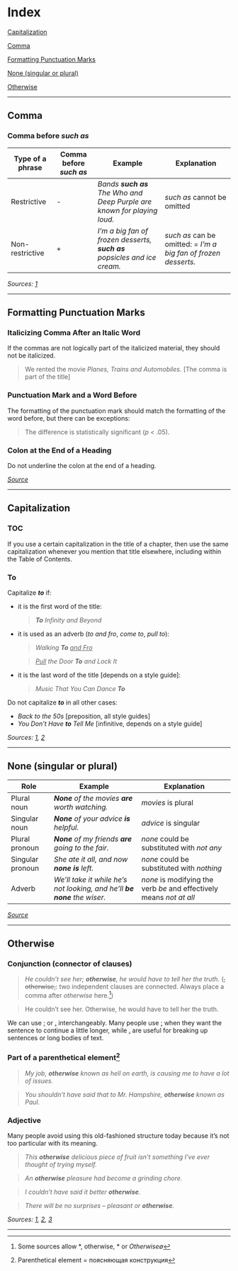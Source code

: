 # Index

[Capitalization](#capitalization)

[Comma](#comma)

[Formatting Punctuation Marks](#formatting-punctuation-marks)

[None (singular or plural)](#none-singular-or-plural)

[Otherwise](#otherwise)

***

## Comma

### Comma before *such as*

| Type of a phrase | Comma before *such as* | Example | Explanation |
|------------------|------------------------|---------|-------------|
| Restrictive | \- | *Bands **such as** The Who and Deep Purple are known for playing loud.* | *such as* cannot be omitted |
| Non-restrictive | \+ | *I’m a big fan of frozen desserts, **such as** popsicles and ice cream.* | *such as* can be omitted: \= *I’m a big fan of frozen desserts.* |

*Sources: [1](https://prowritingaid.com/such-as-comma)*

***

## Formatting Punctuation Marks

### Italicizing Comma After an Italic Word

If the commas are not logically part of the italicized material, they should not be italicized.

> We rented the movie *Planes, Trains and Automobiles*. \[The comma is part of the title\]

### Punctuation Mark and a Word Before

The formatting of the punctuation mark should match the formatting of the word before, but there can be exceptions:

> The difference is statistically significant (*p* < .05).

### Colon at the End of a Heading

Do not underline the colon at the end of a heading.

[*Source*](https://iconlogic.blogs.com/weblog/2011/04/writing-grammar-do-i-italicize-the-comma-after-an-italic-word.html)

***

## Capitalization

### TOC

If you use a certain capitalization in the title of a chapter, then use the same capitalization whenever you mention that title elsewhere, including within the Table of Contents.

### To

Capitalize ***to*** if:
- it is the first word of the title:
  > ***To** Infinity and Beyond*
- it is used as an adverb (*to and fro*, *come to*, *pull to*):
  > *Walking **To** <ins>and Fro</ins>*
  
  > *<ins>Pull</ins> the Door **To** and Lock It*

- it is the last word of the title \[depends on a style guide\]:
  > *Music That You Can Dance **To***

Do not capitalize ***to*** in all other cases:
- *Back *to* the 50s* \[preposition, all style guides\]
- *You Don’t Have **to** Tell Me* \[infinitive, depends on a style guide\]

*Sources: [1](https://writing.stackexchange.com/questions/61942/should-the-table-of-contents-be-title-case),
[2](https://titlecaseconverter.com/blog/is-to-capitalized)*

***

## None (singular or plural)

| Role | Example | Explanation |
|------|---------|-------------|
| Plural noun | ***None** of the movies **are** worth watching.* | *movies* is plural |
| Singular noun | ***None** of your advice **is** helpful.* | *advice* is singular |
| Plural pronoun | ***None** of my friends **are** going to the fair.* | *none* could be substituted with *not any* |
| Singular pronoun | *She ate it all, and now **none is** left.* | *none* could be substituted with *nothing* |
| Adverb | *We’ll take it while he’s not looking, and he’ll **be none** the wiser.* | *none* is modifying the verb *be* and effectively means *not at all* |

[*Source*](https://www.masterclass.com/articles/is-none-singular-or-plural)

***

## Otherwise

### Conjunction (connector of clauses)

> *He couldn’t see her; **otherwise**, he would have to tell her the truth.* (~~, otherwise,~~: two independent clauses are connected. Always place a comma after *otherwise* here.[^otherwise])

[^otherwise]: Some sources allow *, otherwise, * or *Otherwise∅*

> He couldn’t see her. Otherwise, he would have to tell her the truth.

We can use <ins>;</ins> or <ins>.</ins> interchangeably. Many people use <ins>;</ins> when they want the sentence to continue a little longer, while <ins>.</ins> are useful for breaking up sentences or long bodies of text.

### Part of a parenthetical element[^parenthetical]

[^parenthetical]: Parenthetical element = поясняющая конструкция

> *My job, **otherwise** known as hell on earth, is causing me to have a lot of issues.*

> *You shouldn’t have said that to Mr. Hampshire, **otherwise** known as Paul.*

### Adjective

Many people avoid using this old-fashioned structure today because it’s not too particular with its meaning.

> *This **otherwise** delicious piece of fruit isn’t something I’ve ever thought of trying myself.*

> *An **otherwise** pleasure had become a grinding chore.*

> *I couldn’t have said it better **otherwise**.*

> *There will be no surprises – pleasant or **otherwise**.*

*Sources: [1](https://grammarhow.com/otherwise-comma/),
[2](https://www.dictionary.com/browse/otherwise),
[3](https://www.onestopenglish.com/your-english/your-english-word-grammar-otherwise/157482.article)*

***
